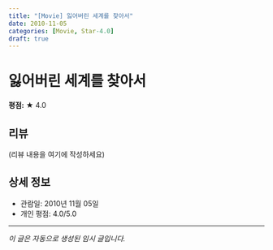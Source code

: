 ```yaml
---
title: "[Movie] 잃어버린 세계를 찾아서"
date: 2010-11-05
categories: [Movie, Star-4.0]
draft: true
---
```


# 잃어버린 세계를 찾아서

**평점:** ★ 4.0

## 리뷰

(리뷰 내용을 여기에 작성하세요)

## 상세 정보

- 관람일: 2010년 11월 05일
- 개인 평점: 4.0/5.0

---

*이 글은 자동으로 생성된 임시 글입니다.*
